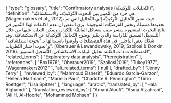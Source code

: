 {
    "type": "glossary",
    "title": "Confirmatory analyses (التَّحليلات التَّوكيديَّة)",
    "definition": "هي جزء من التَّمييز بين البحوث التَّوكيديّة، والاستكشافيَّة (Wagenmakers et al., 2012)، حيث تشير التَّحاليل التَّوكيديَّة إلى التَّحاليل التي تم تحديدها مسبقًا، وتختبر الفرضيّات الموجودة.  يرى البعض أن عدم الالتفات لهذا التَّمييز في نتائج البحوث المنشورة يفسر سبب مشاكل القابليَّة للتِّكرار، ويمكن التغلب عليها من خلال التَّسجيل المسبق للدِّراسة والذي يمِّيز بوضوح التَّحاليل التَّوكيديّة عن الاستكشافيّة. وقد شكك بعض الباحثين في هذه المصطلحات وأوصوا باستبدالها بـ \"بحوث استكشافية\" و\"بحوث اختبار النَّظريات\". (Oberauer & Lewandowsky, 2019; Szollosi & Donkin, 2019).  المصطلحات ذات الصِّلة: تحليل البيانات الاستكشافي، التَّسجيل المسبق",
    "related_terms": [
        "Exploratory data analysis",
        "Preregistration"
    ],
    "references": [
        "Box1976",
        "Oberauer2019",
        "Szollosi2019",
        "Tukey1977",
        "Wagenmakers2012"
    ],
    "alt_related_terms": [
        null
    ],
    "drafted_by": [
        "Jenny Terry"
    ],
    "reviewed_by": [
        "Mahmoud Elsherif",
        "Eduardo Garcia-Garzon",
        "Helena Hartmann",
        "Mariella Paul",
        "Charlotte R. Pennington",
        "Timo Roettger",
        "Lisa Spitzer"
    ],
    "language": "arabic",
    "translated_by": [
        "Hala Alghamdi"
    ],
    "translation_reviewed_by": [
        "Amani Aloufi",
        "Asma Alzahrani",
        "Ali H. Al-Hoorie",
        "Mohammed Mohsen"
    ]
}